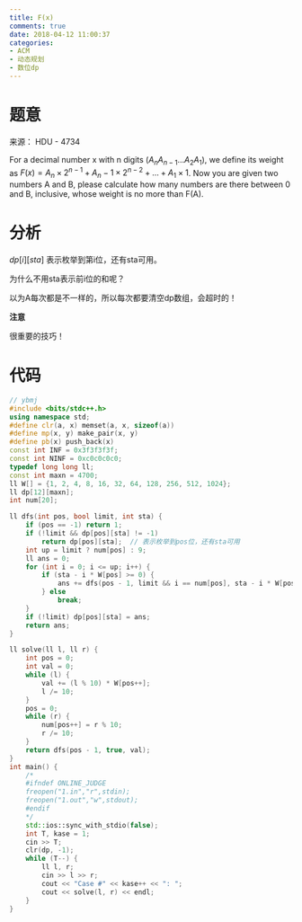 ```yaml
---
title: F(x)
comments: true
date: 2018-04-12 11:00:37
categories:
- ACM
- 动态规划
- 数位dp
---
```


# 题意
来源： HDU - 4734

For a decimal number x with n digits $(A_n A_{n-1} ... A_2 A_1)$, we define its weight as $F(x) = A_n \times 2^{n-1} + A_n-1 \times 2^{n-2} + ... + A_1 \times 1$. Now you are given two numbers A and B, please calculate how many numbers are there between 0 and B, inclusive, whose weight is no more than F(A).

# 分析
$dp[i][sta]$ 表示枚举到第i位，还有sta可用。

为什么不用sta表示前i位的和呢？

以为A每次都是不一样的，所以每次都要清空dp数组，会超时的！

**注意**

很重要的技巧！

# 代码
```cpp
// ybmj
#include <bits/stdc++.h>
using namespace std;
#define clr(a, x) memset(a, x, sizeof(a))
#define mp(x, y) make_pair(x, y)
#define pb(x) push_back(x)
const int INF = 0x3f3f3f3f;
const int NINF = 0xc0c0c0c0;
typedef long long ll;
const int maxn = 4700;
ll W[] = {1, 2, 4, 8, 16, 32, 64, 128, 256, 512, 1024};
ll dp[12][maxn];
int num[20];

ll dfs(int pos, bool limit, int sta) {
    if (pos == -1) return 1;
    if (!limit && dp[pos][sta] != -1)
        return dp[pos][sta];  // 表示枚举到pos位，还有sta可用
    int up = limit ? num[pos] : 9;
    ll ans = 0;
    for (int i = 0; i <= up; i++) {
        if (sta - i * W[pos] >= 0) {
            ans += dfs(pos - 1, limit && i == num[pos], sta - i * W[pos]);
        } else
            break;
    }
    if (!limit) dp[pos][sta] = ans;
    return ans;
}

ll solve(ll l, ll r) {
    int pos = 0;
    int val = 0;
    while (l) {
        val += (l % 10) * W[pos++];
        l /= 10;
    }
    pos = 0;
    while (r) {
        num[pos++] = r % 10;
        r /= 10;
    }
    return dfs(pos - 1, true, val);
}
int main() {
    /*
    #ifndef ONLINE_JUDGE
    freopen("1.in","r",stdin);
    freopen("1.out","w",stdout);
    #endif
    */
    std::ios::sync_with_stdio(false);
    int T, kase = 1;
    cin >> T;
    clr(dp, -1);
    while (T--) {
        ll l, r;
        cin >> l >> r;
        cout << "Case #" << kase++ << ": ";
        cout << solve(l, r) << endl;
    }
}

```
